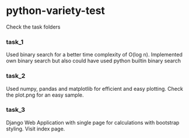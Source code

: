 # python-variety-test

Check the task folders

### task_1

Used binary search for a better time complexity of O(log n). Implemented own binary search but also could have used python builtin binary search

### task_2

Used numpy, pandas and matplotlib for efficient and easy plotting. Check the plot.png for an easy sample.

### task_3

Django Web Application with single page for calculations with bootstrap styling. Visit index page.

